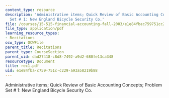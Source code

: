 ```yaml
---
content_type: resource
description: 'Administrative items; Quick Review of Basic Accounting Concepts; Problem
  Set # 1: New England Bicycle Security Co.'
file: /courses/15-515-financial-accounting-fall-2003/e1e84fbac759751cc229a93a58219b88_rec1.pdf
file_type: application/pdf
learning_resource_types:
- Recitations
ocw_type: OCWFile
parent_title: Recitations
parent_type: CourseSection
parent_uid: dad27418-c8d8-7492-a9d2-680fe13ca348
resourcetype: Document
title: rec1.pdf
uid: e1e84fba-c759-751c-c229-a93a58219b88
---
```

Administrative items; Quick Review of Basic Accounting Concepts; Problem Set # 1: New England Bicycle Security Co.

